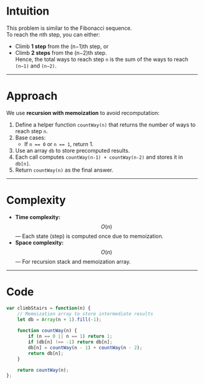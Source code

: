 # Intuition
This problem is similar to the Fibonacci sequence.  
To reach the nth step, you can either:
- Climb **1 step** from the (n−1)th step, or  
- Climb **2 steps** from the (n−2)th step.  
Hence, the total ways to reach step `n` is the sum of the ways to reach `(n−1)` and `(n−2)`.

---

# Approach
We use **recursion with memoization** to avoid recomputation:
1. Define a helper function `countWay(n)` that returns the number of ways to reach step `n`.
2. Base cases:
   - If `n == 0` or `n == 1`, return 1.
3. Use an array `db` to store precomputed results.
4. Each call computes `countWay(n-1) + countWay(n-2)` and stores it in `db[n]`.
5. Return `countWay(n)` as the final answer.

---

# Complexity
- **Time complexity:** $$O(n)$$ — Each state (step) is computed once due to memoization.  
- **Space complexity:** $$O(n)$$ — For recursion stack and memoization array.

---

# Code
```javascript []
var climbStairs = function(n) {
    // Memoization array to store intermediate results
    let db = Array(n + 1).fill(-1);
    
    function countWay(n) {
        if (n == 0 || n == 1) return 1;
        if (db[n] !== -1) return db[n];
        db[n] = countWay(n - 1) + countWay(n - 2);
        return db[n];
    }

    return countWay(n);
};
